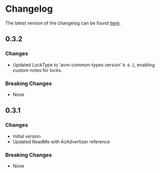 # Changelog

The latest version of the changelog can be found [here](https://github.com/Azure/bicep-registry-modules/blob/main/avm/res/health-bot/health-bot/CHANGELOG.md).

## 0.3.2

### Changes

- Updated LockType to 'avm-common-types version' `0.6.1`, enabling custom notes for locks.

### Breaking Changes

- None

## 0.3.1

### Changes

- Initial version
- Updated ReadMe with AzAdvertizer reference

### Breaking Changes

- None

